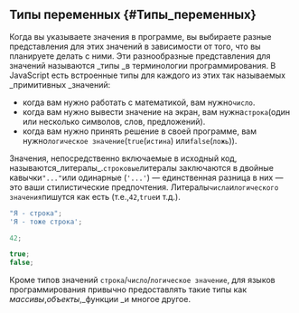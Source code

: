 ## Типы переменных {#Типы_переменных}

Когда вы указываете значения в программе, вы выбираете разные представления для этих значений в зависимости от того, что вы планируете делать с ними. Эти разнообразные представления для значений называются _типы _в терминологии программирования. В JavaScript есть встроенные типы для каждого из этих так называемых _примитивных _значений:

* когда вам нужно работать с математикой, вам нужно`число`.
* когда вам нужно вывести значение на экран, вам нужна`строка`\(один или несколько символов, слов, предложений\).
* когда вам нужно принять решение в своей программе, вам нужно`логическое значение`\(`true`\(`истина`\) или`false`\(`ложь`\)\).

Значения, непосредственно включаемые в исходный код, называются_литералы_.`строковые`литералы заключаются в двойные кавычки`"..."`или одинарные \(`'...'`\) — единственная разница в них — это ваши стилистические предпочтения. Литералы`числа`и`логического значения`пишутся как есть \(т.е.,`42`,`true`и т.д.\).

```js
"Я - строка";
'Я - тоже строка';

42;

true;
false;
```

Кроме типов значений `строка`/`число`/`логическое значение`, для языков программирования привычно предоставлять такие типы как _массивы_,_объекты_,_функции _и многое другое.

